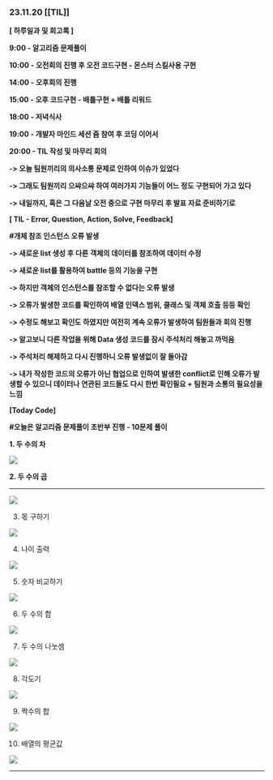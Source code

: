 ### 23.11.20 [[TIL]]

**[ 하루일과 및 회고록 ]**

**9:00 - 알고리즘 문제풀이**

**10:00 - 오전회의 진행 후 오전 코드구현 - 몬스터 스킬사용 구현**

**14:00 - 오후회의 진행**

**15:00 - 오후 코드구현 - 배틀구현 + 배틀 리워드**

**18:00 - 저녁식사**

**19:00 - 개발자 마인드 세션 줌 참여 후 코딩 이어서** 

**20:00 - TIL 작성 및 마무리 회의**

**-> 오늘 팀원끼리의 의사소통 문제로 인하여 이슈가 있었다**

**-> 그래도 팀원끼리 으쌰으쌰 하여 여러가지 기능들이 어느 정도 구현되어 가고 있다**

**-> 내일까지, 혹은 그 다음날 오전 중으로 구현 마무리 후 발표 자료 준비하기로** 

  

****[ TIL - Error, Question, Action, Solve, Feedback]****

  

****#개체 참조 인스턴스 오류 발생****

****-> 새로운 list 생성 후 다른 객체의 데이터를 참조하여 데이터 수정****

****-> 새로운 list를 활용하여 battle 등의 기능을 구현****

****-> 하지만 객체의 인스턴스를 참조할 수 없다는 오류 발생****

****-> 오류가 발생한 코드를 확인하여 배열 인덱스 범위, 클래스 및 객체 호출 등등 확인****

****-> 수정도 해보고 확인도 하였지만 여전히 계속 오류가 발생하여 팀원들과 회의 진행****

****-> 알고보니 다른 작업을 위해 Data 생성 코드를 잠시 주석처리 해놓고 까먹음****

****-> 주석처리 해제하고 다시 진행하니 오류 발생없이 잘 돌아감****

****-> 내가 작성한 코드의 오류가 아닌 협업으로 인하여 발생한 conflict로 인해 오류가 발생할 수 있으니 데이터나 연관된 코드들도 다시 한번 확인필요 + 팀원과 소통의 필요성을 느낌****

  

******[Today Code]******

  

******#오늘은 알고리즘 문제풀이 초반부 진행 - 10문제 풀이******

******1. 두 수의 차******

****[![](https://blogger.googleusercontent.com/img/b/R29vZ2xl/AVvXsEgyXTTlRa9gBeI76xD5tMeAHTG6fqHPh6hIpPOyZ9MTteHmtgfPBMr5r52hqKqyo1hupe5JoIdHzdMmdR-d56Z7YT-e3oPWJTmrI8JOnBfs1147VAH3tluXapa3PrROxpPUlRnhcZyOFK-nr2FMnuiz6-n7ocJf6W3c0pg6fl-IYgxCXc2jgGa0HBWifK-g/s320/%EC%8A%A4%ED%81%AC%EB%A6%B0%EC%83%B7%202023-11-20%20205206.png)](https://www.blogger.com/blog/post/edit/3583706664799492072/104134989963261605#)****

****2. 두 수의 곱****

****  

[![](https://blogger.googleusercontent.com/img/b/R29vZ2xl/AVvXsEiOhdGXvBrgeRYSyjt29FONaXDf88N6gGgZcslRCOU18uJX9RqYCw6coCAggSURt-T0PByuDsyA5o4ahmJDJGCr4rOKykJarFEJJf5TRZ3Mh5_Bp-gRlfl74_EY0MgHivg5UPRVyLlwTHYuN9dvV3mwuQrdHUytgrIwx0rPZSM9loQShAT_U7qZX4awJ5_G/s320/%EC%8A%A4%ED%81%AC%EB%A6%B0%EC%83%B7%202023-11-20%20205212.png)](https://www.blogger.com/blog/post/edit/3583706664799492072/104134989963261605#)

  

3. 몫 구하기

  

[![](https://blogger.googleusercontent.com/img/b/R29vZ2xl/AVvXsEhnWwPBMdvCU72DIPbS5QPfWDu0vDC4TxrqcuaCrUsOA58cEtC5g-OWjZenwpiAFkDGJw4aHraA5ds97ltRNBPMVkidgsexX_zHyOZkJrAdF2sERZyj56jznRNtVGUEaPrl1SwJFPuG25xjE445pNCfb2_Yxdck10nyTES9b2olwYdIUOPaeMlCC35J_R6n/s320/%EC%8A%A4%ED%81%AC%EB%A6%B0%EC%83%B7%202023-11-20%20205215.png)](https://www.blogger.com/blog/post/edit/3583706664799492072/104134989963261605#)

  

4. 나이 출력

  

[![](https://blogger.googleusercontent.com/img/b/R29vZ2xl/AVvXsEjLziWKaFIQO2YuaAxI76wiJoNDmQg7nYaZb21b0iKAB3B-an-NRrW_3hL-7zmAuywdAiUHaCEY8kGmMk_zZrSy8lL-_XeT2Zu9xo4v4taF8i3qYR3NwWmltpf8fLXsb7yNmHvyZ9TiC00od4EO_Twwx0fU0IBRrRNkiUiuVrUC20ogyI0ubFJNBhFL21BH/s320/%EC%8A%A4%ED%81%AC%EB%A6%B0%EC%83%B7%202023-11-20%20205222.png)](https://www.blogger.com/blog/post/edit/3583706664799492072/104134989963261605#)

  

5. 숫자 비교하기

  

[![](https://blogger.googleusercontent.com/img/b/R29vZ2xl/AVvXsEijYyCwxpISPsHlKgitqML67JvkTGRwhRSdb2fZkUfPGw7Ij62NPnVoNIhJWb_aQkeGLjQTpF0j70o2sUCvD0Dt9cJxnDPF9hs-zoeu1FiCAWS9nUG8a9KhMdm_0tRhTe4NO0eE7vWGI0YTG1uIU2puqT1FE2xln5LOM3O_ZOtySn3CuT0Ite4sLOe6yff4/s320/%EC%8A%A4%ED%81%AC%EB%A6%B0%EC%83%B7%202023-11-20%20205228.png)](https://www.blogger.com/blog/post/edit/3583706664799492072/104134989963261605#)

  

6. 두 수의 합

  

[![](https://blogger.googleusercontent.com/img/b/R29vZ2xl/AVvXsEi0g5r6SxvWA6BrpM4kuYWJsfkMLkU8QJjgYSAMjlczW4TL_cfZIcEeRZdWOQq-832oBGteqNuR4u254OG2b3xjDPSZDGkF-T7IOoIpdp2udzYiUQyD8R0WjjKL6m2ty_BozJiRNX1a4u9uO2hyphenhyphenx0oXw9DPYq50STizolkhXVe5gb4SJnR6aIyL6O6E69Hh/s320/%EC%8A%A4%ED%81%AC%EB%A6%B0%EC%83%B7%202023-11-20%20205233.png)](https://www.blogger.com/blog/post/edit/3583706664799492072/104134989963261605#)

  

7. 두 수의 나눗셈

  

[![](https://blogger.googleusercontent.com/img/b/R29vZ2xl/AVvXsEgh8ePGCqJJTnrt4eEIvJwEjqLDKRWnFMaWj2M_aSLJ161f4-ixwm-q3qfGxotGyQCLnG6QygIIJd8S8ezOOfPnogHYuyOtDk4SYV7g5nYss5amZxaV0wjnzN8iTZ29gfXPauLweLj5at_UJivj7IX7MMNNf-mf7Vc7oJYvn5ny3VAJGPbTNkMLVvbBJAuZ/s320/%EC%8A%A4%ED%81%AC%EB%A6%B0%EC%83%B7%202023-11-20%20205237.png)](https://www.blogger.com/blog/post/edit/3583706664799492072/104134989963261605#)

  

8. 각도기

  

[![](https://blogger.googleusercontent.com/img/b/R29vZ2xl/AVvXsEjaDdXd_-nR8wnXXnUl_hpKodgkCd3_jPFave_Xc4v1FZAtOsdoX1Pqgg-Ck_M_WZRMsQj-NYpnOz5ae4G5VoycXcRGLFawfTxi9Oo6X5LsiarV2vmZ5tmtNR7lOt6GB8qVnFDsPIsJ4P3QmteKjEfw4QiVTk0poA7VPJKyZn9wsPfsDriXSkKn6eksaE8i/s320/%EC%8A%A4%ED%81%AC%EB%A6%B0%EC%83%B7%202023-11-20%20205242.png)](https://www.blogger.com/blog/post/edit/3583706664799492072/104134989963261605#)

  

9. 짝수의 합

  

[![](https://blogger.googleusercontent.com/img/b/R29vZ2xl/AVvXsEhq_SwH4p2Ys5ICjJDBOWEYYxyzYMmxgyrL465JbwG-VN5Y0BlpFxSecjKxGOwoHgQgNPZnt3acyzRYgjxN4CaVlrXC2jfahbT4gaOrN4Z5b78FaTN80j3FUdjQDoisWvPGQLKo8IT705LXdhqx1zqlQ_sZR_9J0ytR0oVbUO-Imo2l42pdReff7URHhLqb/s320/%EC%8A%A4%ED%81%AC%EB%A6%B0%EC%83%B7%202023-11-20%20205247.png)](https://www.blogger.com/blog/post/edit/3583706664799492072/104134989963261605#)

  

10. 배열의 평균값

  

[![](https://blogger.googleusercontent.com/img/b/R29vZ2xl/AVvXsEiTM5B4IVsd9RW-TYU5rIQ12qUx5FtBiqqZHdW8xE_Enc_HDhBp0VgRunaVwuBjfuTl8XHv4DPFFc88GlBcG2d9seHhbwXcrElwCk98VfErDQRaZcmp5ANkoxJmwpSsw7nkfy23mVJ-oNAAr3iLqjz6JUUryxjVmb-hWMnAQ3HIdDtVah84Ip9U9XBcn0S_/s320/%EC%8A%A4%ED%81%AC%EB%A6%B0%EC%83%B7%202023-11-20%20205252.png)](https://www.blogger.com/blog/post/edit/3583706664799492072/104134989963261605#)

  
****